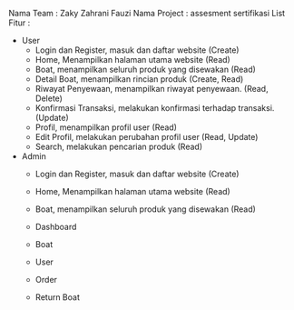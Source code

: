 Nama Team : Zaky Zahrani Fauzi
Nama Project : assesment sertifikasi
List Fitur :
- User
    - Login dan Register, masuk dan daftar website (Create)
    - Home, Menampilkan halaman utama website (Read)
    - Boat, menampilkan seluruh produk yang disewakan (Read) 
    - Detail Boat, menampilkan rincian produk (Create, Read)
    - Riwayat Penyewaan, menampilkan riwayat penyewaan. (Read, Delete)
    - Konfirmasi Transaksi, melakukan konfirmasi terhadap transaksi. (Update)
    - Profil, menampilkan profil user (Read)
    - Edit Profil, melakukan perubahan profil user (Read, Update)
    - Search, melakukan pencarian produk (Read)
- Admin
    - Login dan Register, masuk dan daftar website (Create)
    - Home, Menampilkan halaman utama website (Read)
    - Boat, menampilkan seluruh produk yang disewakan (Read)
    
    - Dashboard
    - Boat
    - User
    - Order
    - Return Boat
